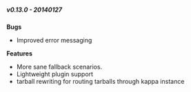 ##### v0.13.0 - 20140127
**Bugs**
- Improved error messaging

**Features**
- More sane fallback scenarios.
- Lightweight plugin support
- tarball rewriting for routing tarballs through kappa instance